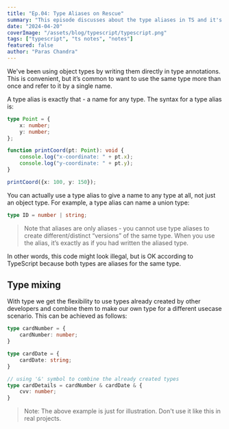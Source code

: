 ```yaml
---
title: "Ep.04: Type Aliases on Rescue"
summary: "This episode discusses about the type aliases in TS and it's usecases."
date: "2024-04-20"
coverImage: "/assets/blog/typescript/typescript.png"
tags: ["typescript", "ts notes", "notes"]
featured: false
author: "Paras Chandra"
---
```


We've been using object types by writing them directly in type annotations. This is convenient, but it’s common to want to use the same type more than once and refer to it by a single name.

A type alias is exactly that - a name for any type. The syntax for a type alias is:
```typescript
type Point = {
    x: number;
    y: number;
};

function printCoord(pt: Point): void {
    console.log("x-coordinate: " + pt.x);
    console.log("y-coordinate: " + pt.y);
}

printCoord({x: 100, y: 150});
```
You can actually use a type alias to give a name to any type at all, not just an object type. For example, a type alias can name a union type:
```typescript
type ID = number | string;
```
> Note that aliases are only aliases - you cannot use type aliases to create different/distinct “versions” of the same type. When you use the alias, it’s exactly as if you had written the aliased type.

In other words, this code might look illegal, but is OK according to TypeScript because both types are aliases for the same type.

## Type mixing
With type we get the flexibility to use types already created by other developers and combine them to make our own type for a different usecase scenario.
This can be achieved as follows:
```typescript
type cardNumber = {
    cardNumber: number;
}

type cardDate = {
    cardDate: string;
}

// using '&' symbol to combine the already created types
type cardDetails = cardNumber & cardDate & {
    cvv: number;
}
```
>Note: The above example is just for illustration. Don't use it like this in real projects.